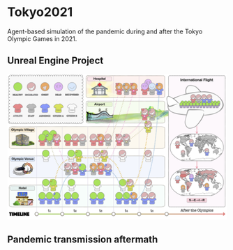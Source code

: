# Tokyo2021
Agent-based simulation of the pandemic during and after the Tokyo Olympic Games in 2021.

## Unreal Engine Project

![1](./Images/Fig1.jpg)

## Pandemic transmission aftermath



